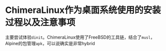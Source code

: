 # ChimeraLinux作为桌面系统使用的安装过程以及注意事项

主要尝试体验`dinit`。ChimeraLinux使用了FreeBSD的工具链，结合了`musl`，Alpine的包管理`apk`，可以说确实是非常hybrid

